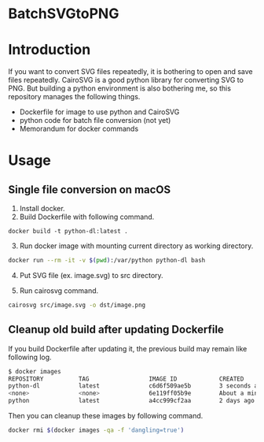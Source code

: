 # BatchSVGtoPNG

# Introduction
If you want to convert SVG files repeatedly, it is bothering to open and save files repeatedly.
CairoSVG is a good python library for converting SVG to PNG.
But building a python environment is also bothering me, so this repository manages the following things.

- Dockerfile for image to use python and CairoSVG
- python code for batch file conversion (not yet)
- Memorandum for docker commands

# Usage
## Single file conversion on macOS
1. Install docker.
2. Build Dockerfile with following command.
```
docker build -t python-dl:latest .
```

3. Run docker image with mounting current directory as working directory.
```bash
docker run --rm -it -v $(pwd):/var/python python-dl bash
```

4. Put SVG file (ex. image.svg) to src directory.

5. Run cairosvg command.
```bash
cairosvg src/image.svg -o dst/image.png
```

## Cleanup old build after updating Dockerfile
If you build Dockerfile after updating it, the previous build may remain like following log.

```bash
$ docker images
REPOSITORY          TAG                 IMAGE ID            CREATED              SIZE
python-dl           latest              c6d6f509ae5b        3 seconds ago        1.21GB
<none>              <none>              6e119ff05b9e        About a minute ago   1.21GB  <- Previous build
python              latest              a4cc999cf2aa        2 days ago           929MB
```

Then you can cleanup these images by following command.

```bash
docker rmi $(docker images -qa -f 'dangling=true')
```